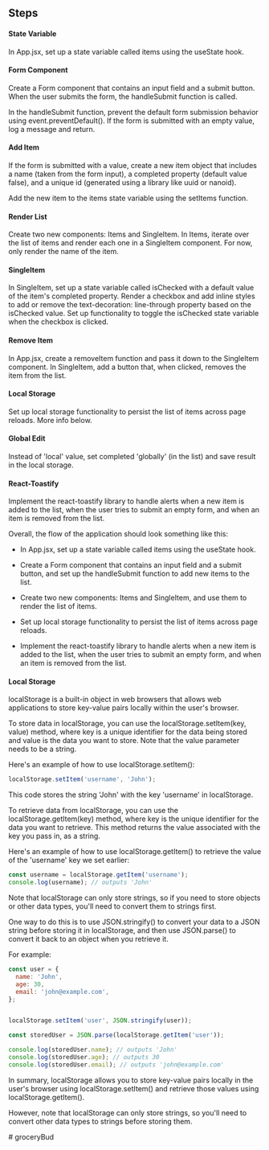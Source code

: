 ## Steps

#### State Variable

In App.jsx, set up a state variable called items using the useState hook.


#### Form Component

Create a Form component that contains an input field and a submit button. When the user submits the form, the handleSubmit function is called.

In the handleSubmit function, prevent the default form submission behavior using event.preventDefault(). If the form is submitted with an empty value, log a message and return.


#### Add Item

If the form is submitted with a value, create a new item object that includes a name (taken from the form input), a completed property (default value false), and a unique id (generated using a library like uuid or nanoid).


Add the new item to the items state variable using the setItems function.


#### Render List

Create two new components: Items and SingleItem. In Items, iterate over the list of items and render each one in a SingleItem component. For now, only render the name of the item.


#### SingleItem

In SingleItem, set up a state variable called isChecked with a default value of the item's completed property. Render a checkbox and add inline styles to add or remove the text-decoration: line-through property based on the isChecked value. Set up functionality to toggle the isChecked state variable when the checkbox is clicked.


#### Remove Item

In App.jsx, create a removeItem function and pass it down to the SingleItem component. In SingleItem, add a button that, when clicked, removes the item from the list.


#### Local Storage

Set up local storage functionality to persist the list of items across page reloads.
More info below.


#### Global Edit

Instead of 'local' value, set completed 'globally' (in the list) and save result in the local storage.


#### React-Toastify

Implement the react-toastify library to handle alerts when a new item is added to the list, when the user tries to submit an empty form, and when an item is removed from the list.


Overall, the flow of the application should look something like this:


- In App.jsx, set up a state variable called items using the useState hook.

- Create a Form component that contains an input field and a submit button, and set up the handleSubmit function to add new items to the list.

- Create two new components: Items and SingleItem, and use them to render the list of items.

- Set up local storage functionality to persist the list of items across page reloads.

- Implement the react-toastify library to handle alerts when a new item is added to the list, when the user tries to submit an empty form, and when an item is removed from the list.


#### Local Storage

localStorage is a built-in object in web browsers that allows web applications to store key-value pairs locally within the user's browser.


To store data in localStorage, you can use the localStorage.setItem(key, value) method, where key is a unique identifier for the data being stored and value is the data you want to store. Note that the value parameter needs to be a string.


Here's an example of how to use localStorage.setItem():


```js
localStorage.setItem('username', 'John');
```


This code stores the string 'John' with the key 'username' in localStorage.


To retrieve data from localStorage, you can use the localStorage.getItem(key) method, where key is the unique identifier for the data you want to retrieve. This method returns the value associated with the key you pass in, as a string.


Here's an example of how to use localStorage.getItem() to retrieve the value of the 'username' key we set earlier:


```js
const username = localStorage.getItem('username');
console.log(username); // outputs 'John'
```


Note that localStorage can only store strings, so if you need to store objects or other data types, you'll need to convert them to strings first.

One way to do this is to use JSON.stringify() to convert your data to a JSON string before storing it in localStorage, and then use JSON.parse() to convert it back to an object when you retrieve it.


For example:


```js
const user = {
  name: 'John',
  age: 30,
  email: 'john@example.com',
};


localStorage.setItem('user', JSON.stringify(user));

const storedUser = JSON.parse(localStorage.getItem('user'));

console.log(storedUser.name); // outputs 'John'
console.log(storedUser.age); // outputs 30
console.log(storedUser.email); // outputs 'john@example.com'
```


In summary, localStorage allows you to store key-value pairs locally in the user's browser using localStorage.setItem() and retrieve those values using localStorage.getItem(). 

However, note that localStorage can only store strings, so you'll need to convert other data types to strings before storing them.


#   g r o c e r y B u d 
 
 